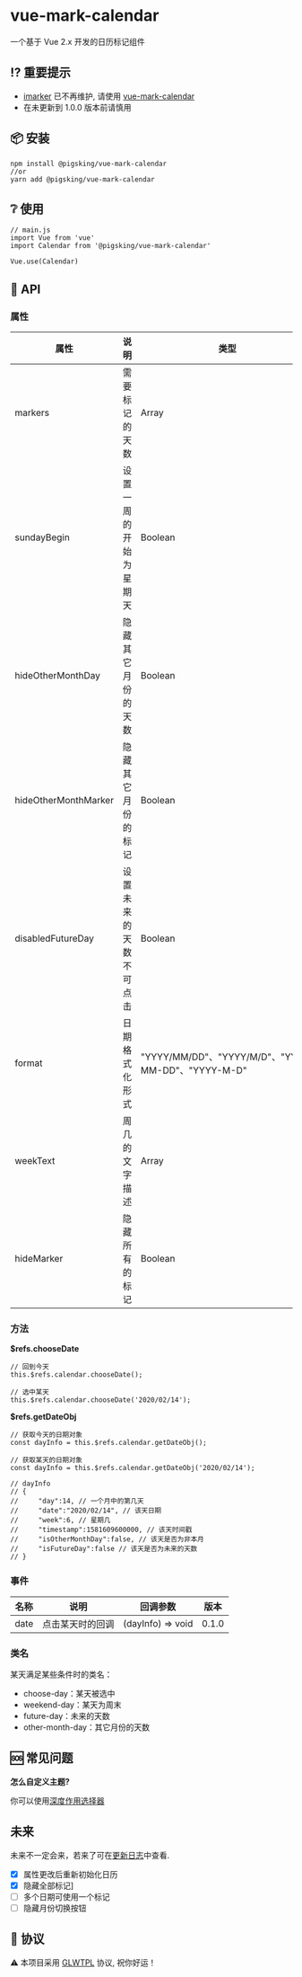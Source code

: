 # vue-mark-calendar
一个基于 Vue 2.x 开发的日历标记组件

## :interrobang: 重要提示
- [imarker] 已不再维护, 请使用 [vue-mark-calendar]
- 在未更新到 1.0.0 版本前请慎用

## :package: 安装
```
npm install @pigsking/vue-mark-calendar
//or
yarn add @pigsking/vue-mark-calendar
```
## :grey_question: 使用
```javscript
// main.js
import Vue from 'vue'
import Calendar from '@pigsking/vue-mark-calendar'

Vue.use(Calendar)
```

## :open_book: API

### 属性

| 属性 | 说明 | 类型 | 默认值 | 版本
| ----  | ---- | ---- | ---- | ---- |
| markers | 需要标记的天数 | Array | [ ] | 0.1.0 |
| sundayBegin | 设置一周的开始为星期天 | Boolean | false | 0.1.0 |
| hideOtherMonthDay | 隐藏其它月份的天数 | Boolean | false | 0.1.0 |
| hideOtherMonthMarker | 隐藏其它月份的标记 | Boolean | false | 0.1.0 |
| disabledFutureDay | 设置未来的天数不可点击 | Boolean | false | 0.1.0 |
| format | 日期格式化形式 | "YYYY/MM/DD"、"YYYY/M/D"、"YYYY-MM-DD"、"YYYY-M-D" | "YYYY/MM/DD" | 
| weekText | 周几的文字描述 | Array | ["一", "二", "三", "四", "五", "六", "日"] |
| hideMarker | 隐藏所有的标记 | Boolean | false | 0.3.0 |
 
### 方法

**$refs.chooseDate**
```javascirpt
// 回到今天
this.$refs.calendar.chooseDate();

// 选中某天
this.$refs.calendar.chooseDate('2020/02/14');
```

**$refs.getDateObj**
```javascirpt
// 获取今天的日期对象
const dayInfo = this.$refs.calendar.getDateObj();

// 获取某天的日期对象
const dayInfo = this.$refs.calendar.getDateObj('2020/02/14');

// dayInfo
// {
//     "day":14, // 一个月中的第几天
//     "date":"2020/02/14", // 该天日期
//     "week":6, // 星期几
//     "timestamp":1581609600000, // 该天时间戳
//     "isOtherMonthDay":false, // 该天是否为非本月
//     "isFutureDay":false // 该天是否为未来的天数
// }
```

### 事件

| 名称 | 说明 | 回调参数 | 版本
| ----  | ---- | ---- | ---- |
| date | 点击某天时的回调 | (dayInfo) => void | 0.1.0 |


### 类名

某天满足某些条件时的类名：
- choose-day：某天被选中
- weekend-day：某天为周末
- future-day：未来的天数
- other-month-day：其它月份的天数

## :sos: 常见问题

**怎么自定义主题?**

你可以使用[深度作用选择器]

## 未来

未来不一定会来，若来了可在[更新日志]中查看.

- [x] 属性更改后重新初始化日历
- [x] 隐藏全部标记]
- [ ] 多个日期可使用一个标记
- [ ] 隐藏月份切换按钮

## :bookmark_tabs: 协议

:warning: 本项目采用 [GLWTPL] 协议, 祝你好运！


[GLWTPL]: https://github.com/pigsking/vue-mark-calendar/blob/master/LICENSE
[imarker]: https://www.npmjs.com/package/imarker
[vue-mark-calendar]: https://www.npmjs.com/package/@pigsking/vue-mark-calendar
[examples]: https://github.com/pigsking/vue-mark-calendar/blob/master/src/App.vue
[深度作用选择器]: https://vue-loader.vuejs.org/guide/scoped-css.html#child-component-root-elements
[更新日志]: https://github.com/pigsking/vue-mark-calendar/blob/master/CHANGELOG.md